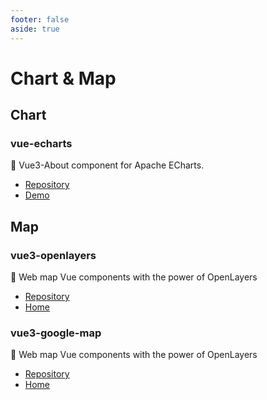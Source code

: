```yaml
---
footer: false
aside: true
---
```

# Chart & Map
## Chart

### vue-echarts
🖖 Vue3-About component for Apache ECharts.
- [Repository](https://github.com/ecomfe/vue-echarts) 
- [Demo](https://vue-echarts.dev/)

## Map

###  vue3-openlayers
🖖 Web map Vue components with the power of OpenLayers
- [Repository](https://github.com/MelihAltintas/vue3-openlayers) 
- [Home](https://vue3openlayers.netlify.app/)


###  vue3-google-map
🖖 Web map Vue components with the power of OpenLayers
- [Repository](https://github.com/inocan-group/vue3-google-map) 
- [Home](https://vue3-google-map.netlify.app/)
